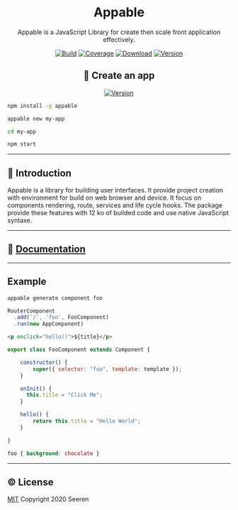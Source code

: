 <h1 align="center">Appable</h2>

<p align="center">
Appable is a JavaScript Library for create then scale front application effectively.
</p>

<p align="center">
<a href="https://travis-ci.org/seeren/appable) 
"><img src="https://travis-ci.org/seeren/appable.svg?branch=master" alt="Build"></a>
<a href="https://coveralls.io/github/seeren/appable?branch=master"><img src="https://coveralls.io/repos/github/seeren/appable/badge.svg?branch=master" alt="Coverage"></a>
<a href="https://www.npmjs.com/package/appable"><img src="https://img.shields.io/npm/dt/appable.svg" alt="Download"></a>
<a href="https://www.npmjs.com/package/appable"><img src="https://img.shields.io/npm/v/appable.svg" alt="Version"></a>
</p>

<h2 align="center">🚀 Create an app</h2>

<p align="center">
<a href="https://www.npmjs.com/package/appable"><img src="https://nodei.co/npm/appable.png" alt="Version"></a>
</p>

```bash
npm install -g appable
```

```bash
appable new my-app
```

```bash
cd my-app
```

```bash
npm start
```

___

## 📄 Introduction

Appable is a library for building user interfaces. It provide project creation with environment for build on web browser and device. It focus on components rendering, route, services and life cycle hooks. The package provide these features with 12 ko of builded code and use native JavaScript syntaxe.

___

## 📘 [Documentation](https://github.com/seeren/appable/wiki/appable)

___

## Example

```bash
appable generate component foo
```

```js
RouterComponent
  .add('/', 'foo', FooComponent)
  .run(new AppComponent)
```

```html
<p onclick="hello()">${title}</p>
```

```js
export class FooComponent extends Component {

    constructor() {
        super({ selector: "foo", template: template });
    }

    onInit() {
      this.title = "Click Me";
    }

    hello() {
        return this.title = "Hello World";
    }

}
```

```scss
foo { background: chocolate }
```

___

## ©️ License

[MIT](LICENSE) Copyright 2020 Seeren